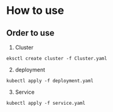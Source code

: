 # How to use

## Order to use

1. Cluster
```
eksctl create cluster -f Cluster.yaml
```
2. deployment
```
kubectl apply -f deployment.yaml
```
3. Service
```
kubectl apply -f service.yaml
```
   
